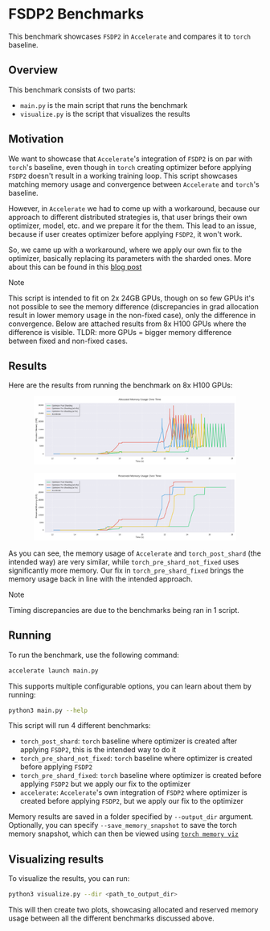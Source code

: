 # FSDP2 Benchmarks

This benchmark showcases `FSDP2` in `Accelerate` and compares it to `torch` baseline.

## Overview

This benchmark consists of two parts:
- `main.py` is the main script that runs the benchmark
- `visualize.py` is the script that visualizes the results

## Motivation

We want to showcase that `Accelerate`'s integration of `FSDP2` is on par with `torch`'s baseline, even though in `torch` creating optimizer before applying `FSDP2` doesn't result in a working training loop.
This script showcases matching memory usage and convergence between `Accelerate` and `torch`'s baseline.

However, in `Accelerate` we had to come up with a workaround, because our approach to different distributed strategies is, that user brings their own optimizer, model, etc. and we prepare it for the them. This lead to an issue, because if user creates optimizer before applying `FSDP2`, it won't work.

So, we came up with a workaround, where we apply our own fix to the optimizer, basically replacing its parameters with the sharded ones. More about this can be found in this [blog post](TODO)

> [!NOTE]
> This script is intended to fit on 2x 24GB GPUs, though on so few GPUs it's not possible to see the memory difference (discrepancies in grad allocation result in lower memory usage in the non-fixed case), only the difference in convergence. Below are attached results from 8x H100 GPUs where the difference is visible.
> TLDR: more GPUs = bigger memory difference between fixed and non-fixed cases.

## Results

Here are the results from running the benchmark on 8x H100 GPUs:

<p align="center">
  <img src="imgs/allocated_memory.png" width="80%" alt="Allocated Memory Usage">
</p>
<p align="center">
  <img src="imgs/reserved_memory.png" width="80%" alt="Reserved Memory Usage">
</p>

As you can see, the memory usage of `Accelerate` and `torch_post_shard` (the intended way) are very similar, while `torch_pre_shard_not_fixed` uses significantly more memory. Our fix in `torch_pre_shard_fixed` brings the memory usage back in line with the intended approach.

> [!NOTE]
> Timing discrepancies are due to the benchmarks being ran in 1 script.


## Running

To run the benchmark, use the following command:

```bash
accelerate launch main.py
```

This supports multiple configurable options, you can learn about them by running:
```bash
python3 main.py --help
```

This script will run 4 different benchmarks:
- `torch_post_shard`: `torch` baseline where optimizer is created after applying `FSDP2`, this is the intended way to do it
- `torch_pre_shard_not_fixed`: `torch` baseline where optimizer is created before applying `FSDP2`
- `torch_pre_shard_fixed`: `torch` baseline where optimizer is created before applying `FSDP2` but we apply our fix to the optimizer
- `accelerate`: `Accelerate`'s own integration of `FSDP2` where optimizer is created before applying `FSDP2`, but we apply our fix to the optimizer

Memory results are saved in a folder specified by `--output_dir` argument.
Optionally, you can specify `--save_memory_snapshot` to save the torch memory snapshot, which can then be viewed using [`torch memory viz`](https://pytorch.org/memory_viz)

## Visualizing results

To visualize the results, you can run:

```bash
python3 visualize.py --dir <path_to_output_dir>
```

This will then create two plots, showcasing allocated and reserved memory usage between all the different benchmarks discussed above.



